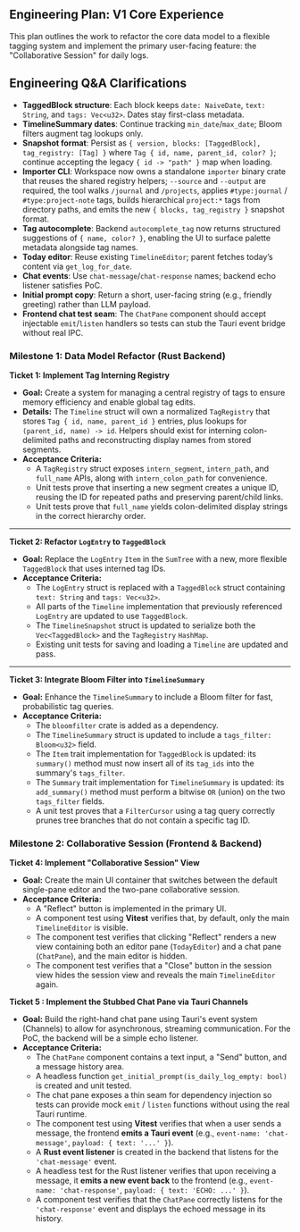 ## Engineering Plan: V1 Core Experience

This plan outlines the work to refactor the core data model to a flexible tagging system and implement the primary user-facing feature: the "Collaborative Session" for daily logs.

## Engineering Q&A Clarifications

* **TaggedBlock structure**: Each block keeps `date: NaiveDate`, `text: String`, and `tags: Vec<u32>`. Dates stay first-class metadata.
* **TimelineSummary dates**: Continue tracking `min_date`/`max_date`; Bloom filters augment tag lookups only.
* **Snapshot format**: Persist as `{ version, blocks: [TaggedBlock], tag_registry: [Tag] }` where `Tag { id, name, parent_id, color? }`; continue accepting the legacy `{ id -> "path" }` map when loading.
* **Importer CLI**: Workspace now owns a standalone `importer` binary crate that reuses the shared registry helpers; `--source` and `--output` are required, the tool walks `/journal` and `/projects`, applies `#type:journal` / `#type:project-note` tags, builds hierarchical `project:*` tags from directory paths, and emits the new `{ blocks, tag_registry }` snapshot format.
* **Tag autocomplete**: Backend `autocomplete_tag` now returns structured suggestions of `{ name, color? }`, enabling the UI to surface palette metadata alongside tag names.
* **Today editor**: Reuse existing `TimelineEditor`; parent fetches today’s content via `get_log_for_date`.
* **Chat events**: Use `chat-message`/`chat-response` names; backend echo listener satisfies PoC.
* **Initial prompt copy**: Return a short, user-facing string (e.g., friendly greeting) rather than LLM payload.
* **Frontend chat test seam**: The `ChatPane` component should accept injectable `emit`/`listen` handlers so tests can stub the Tauri event bridge without real IPC.

### Milestone 1: Data Model Refactor (Rust Backend)

**Ticket 1: Implement Tag Interning Registry**
* **Goal:** Create a system for managing a central registry of tags to ensure memory efficiency and enable global tag edits.
* **Details:** The `Timeline` struct will own a normalized `TagRegistry` that stores `Tag { id, name, parent_id }` entries, plus lookups for `(parent_id, name) -> id`. Helpers should exist for interning colon-delimited paths and reconstructing display names from stored segments.
* **Acceptance Criteria:**
    * A `TagRegistry` struct exposes `intern_segment`, `intern_path`, and `full_name` APIs, along with `intern_colon_path` for convenience.
    * Unit tests prove that inserting a new segment creates a unique ID, reusing the ID for repeated paths and preserving parent/child links.
    * Unit tests prove that `full_name` yields colon-delimited display strings in the correct hierarchy order.

---
**Ticket 2: Refactor `LogEntry` to `TaggedBlock`**
* **Goal:** Replace the `LogEntry` `Item` in the `SumTree` with a new, more flexible `TaggedBlock` that uses interned tag IDs.
* **Acceptance Criteria:**
    * The `LogEntry` struct is replaced with a `TaggedBlock` struct containing `text: String` and `tags: Vec<u32>`.
    * All parts of the `Timeline` implementation that previously referenced `LogEntry` are updated to use `TaggedBlock`.
    * The `TimelineSnapshot` struct is updated to serialize both the `Vec<TaggedBlock>` and the `TagRegistry` `HashMap`.
    * Existing unit tests for saving and loading a `Timeline` are updated and pass.

---
**Ticket 3: Integrate Bloom Filter into `TimelineSummary`**
* **Goal:** Enhance the `TimelineSummary` to include a Bloom filter for fast, probabilistic tag queries.
* **Acceptance Criteria:**
    * The `bloomfilter` crate is added as a dependency.
    * The `TimelineSummary` struct is updated to include a `tags_filter: Bloom<u32>` field.
    * The `Item` trait implementation for `TaggedBlock` is updated: its `summary()` method must now insert all of its `tag_ids` into the summary's `tags_filter`.
    * The `Summary` trait implementation for `TimelineSummary` is updated: its `add_summary()` method must perform a bitwise `OR` (union) on the two `tags_filter` fields.
    * A unit test proves that a `FilterCursor` using a tag query correctly prunes tree branches that do not contain a specific tag ID.

### Milestone 2: Collaborative Session (Frontend & Backend)

**Ticket 4: Implement "Collaborative Session" View**
* **Goal:** Create the main UI container that switches between the default single-pane editor and the two-pane collaborative session.
* **Acceptance Criteria:**
    * A "Reflect" button is implemented in the primary UI.
    * A component test using **Vitest** verifies that, by default, only the main `TimelineEditor` is visible.
    * The component test verifies that clicking "Reflect" renders a new view containing both an editor pane (`TodayEditor`) and a chat pane (`ChatPane`), and the main editor is hidden.
    * The component test verifies that a "Close" button in the session view hides the session view and reveals the main `TimelineEditor` again.

**Ticket 5 : Implement the Stubbed Chat Pane via Tauri Channels**
* **Goal:** Build the right-hand chat pane using Tauri's event system (Channels) to allow for asynchronous, streaming communication. For the PoC, the backend will be a simple echo listener.
* **Acceptance Criteria:**
    * The `ChatPane` component contains a text input, a "Send" button, and a message history area.
    * A headless function `get_initial_prompt(is_daily_log_empty: bool)` is created and unit tested.
    * The chat pane exposes a thin seam for dependency injection so tests can provide mock `emit` / `listen` functions without using the real Tauri runtime.
    * The component test using **Vitest** verifies that when a user sends a message, the frontend **emits a Tauri event** (e.g., `event-name: 'chat-message'`, `payload: { text: '...' }`).
    * A **Rust event listener** is created in the backend that listens for the `'chat-message'` event.
    * A headless test for the Rust listener verifies that upon receiving a message, it **emits a new event back** to the frontend (e.g., `event-name: 'chat-response'`, `payload: { text: 'ECHO: ...' }`).
    * A component test verifies that the `ChatPane` correctly listens for the `'chat-response'` event and displays the echoed message in its history.
